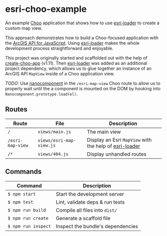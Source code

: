 # esri-choo-example
An example [Choo](https://choo.io/) application that shows how to use [esri-loader](https://github.com/Esri/esri-loader) to create a custom map view.

This approach demonstrates how to build a Choo-focused application with the [ArcGIS API for JavaScript](https://developers.arcgis.com/javascript/). Using [esri-loader](https://github.com/Esri/esri-loader) makes the whole development process straightforward and enjoyable.

This project was originally started and scaffolded out with the help of [create-choo-app](https://github.com/choojs/create-choo-app) (v1.11). Then [esri-loader](https://github.com/Esri/esri-loader) was added as an additional project dependency, which allows us to glue together an instance of an ArcGIS API `MapView` inside of a Choo application view.

_TODO:_ Use [nanocomponent](https://github.com/choojs/nanocomponent) in the `/esri-map-view` Choo route to allow us to properly wait until the a component is mounted on the DOM by hooking into `Nanocomponent.prototype.load(el)`.

## Routes
Route             | File                     | Description                     |
------------------|--------------------------|---------------------------------|
`/`               | `views/main.js`          | The main view
`/esri-map-view`  | `views/esri-map-view.js` | Display an Esri `MapView` with the help of [esri-loader](https://github.com/Esri/esri-loader)
`/*`              | `views/404.js`           | Display unhandled routes

## Commands
Command                | Description                                      |
-----------------------|--------------------------------------------------|
`$ npm start`          | Start the development server
`$ npm test`           | Lint, validate deps & run tests
`$ npm run build`      | Compile all files into `dist/`
`$ npm run create`     | Generate a scaffold file
`$ npm run inspect`    | Inspect the bundle's dependencies
